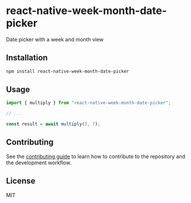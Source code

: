 # react-native-week-month-date-picker

Date picker with a week and month view

## Installation

```sh
npm install react-native-week-month-date-picker
```

## Usage

```js
import { multiply } from "react-native-week-month-date-picker";

// ...

const result = await multiply(3, 7);
```

## Contributing

See the [contributing guide](CONTRIBUTING.md) to learn how to contribute to the repository and the development workflow.

## License

MIT
